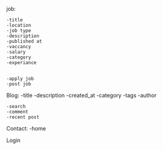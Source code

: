 job:

    -title
    -location
    -job type
    -description
    -published at
    -vaccancy
    -salary
    -category
    -experiance
    
    
    -apply job
    -post job
    
    
    
Blog:
    -title
    -description
    -created_at
    -category
    -tags
    -author
    
    -search
    -comment
    -recent post
    
    
Contact:
        -home
        
        
Login
        

    
    
    